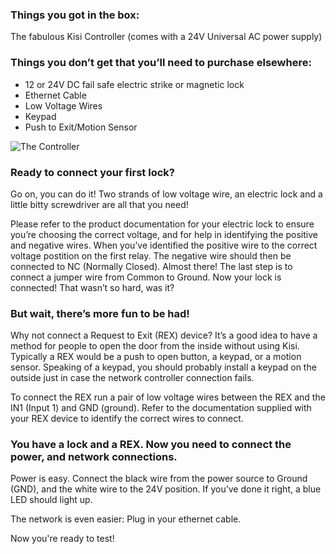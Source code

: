 <h3>Things you got in the box:</h3>
The fabulous Kisi Controller (comes with a 24V Universal AC power supply)

<h3>Things you don’t get that you’ll need to purchase elsewhere:</h3>

* 12 or 24V DC fail safe electric strike or magnetic lock
* Ethernet Cable
* Low Voltage Wires
* Keypad
* Push to Exit/Motion Sensor

![The Controller](https://help.kisi.io/hc/article_attachments/360052318934/Standalone_fail_safe_maglock.PNG)

<h3>Ready to connect your first lock?</h3> Go on, you can do it! Two strands of low voltage wire, an electric lock and a little bitty screwdriver are all that you need!

Please refer to the product documentation for your electric lock to ensure you’re choosing the correct voltage, and for help in identifying the positive and negative  wires. When you’ve identified the positive wire to the correct voltage postition on the first relay. The negative wire should then be connected to NC (Normally Closed). Almost there! The last step is to connect a jumper wire from Common to Ground. Now your lock is connected! That wasn’t so hard, was it?

<h3>But wait, there’s more fun to be had!</h3>  

Why not connect a Request to Exit (REX) device? It’s a good idea to have a method for people to open the door from the inside without using Kisi. Typically a  REX would be a push to open button, a keypad, or a motion sensor. Speaking of a keypad, you should probably install a keypad on the outside just in case the network controller connection fails. 

To connect the REX run a pair of low voltage wires between the REX and the IN1 (Input 1) and GND (ground). Refer to the documentation supplied with your REX device to identify the correct wires to connect. 

<h3>You have a lock and a REX. Now you need to connect the power, and network connections.</h3>

Power is easy. Connect the black wire from the power source to Ground (GND), and the white wire to the 24V position. If you’ve done it right, a blue LED should light up.

The network is even easier: Plug in your ethernet cable. 

Now you're ready to test!

